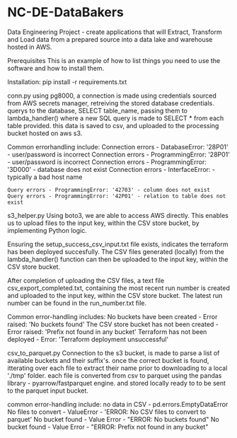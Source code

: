 # NC-DE-DataBakers
Data Engineering Project - create applications that will Extract, Transform and Load data from a prepared source into a data lake and warehouse hosted in AWS.

Prerequisites
This is an example of how to list things you need to use the software and how to install them.

Installation:
pip install -r requirements.txt

conn.py
  using pg8000, a connection is made using credentials sourced from AWS secrets manager, retreiving the stored database credentials.
  querys to the database, SELECT table_name, passing them to lambda_handler() where a new SQL query is made to SELECT * from each table provided. this data is saved to csv, and uploaded to the processing bucket hosted on aws s3.

  Common errorhandling include:
    Connection errors - DatabaseError: '28P01' - user/password is incorrect
    Connection errors - ProgrammingError: '28P01' - user/password is incorrect
    Connection errors - ProgrammingError: '3D000' - database does not exist
    Connection errors - InterfaceError: - typically a bad host name

    Query errors - ProgrammingError: '42703' - column does not exist
    Query errors - ProgrammingError: '42P01' - relation to table does not exist

s3_helper.py
  Using boto3, we are able to access AWS directly. This enables us to upload files to the input key, within the CSV store bucket, by implementing Python logic.

  Ensuring the setup_success_csv_input.txt file exists, indicates the terraform has been deployed succesfully. The CSV files generated (locally) from the lambda_handler() function can then be uploaded to the input key, within the CSV store bucket.

  After completion of uploading the CSV files, a text file csv_export_completed.txt, containing the most recent run number is created and uploaded to the input key, within the CSV store bucket. The latest run number can be found in the run_number.txt file.

  Common error-handling includes:
    No buckets have been created - Error raised: 'No buckets found'
    The CSV store bucket has not been created - Error raised: 'Prefix not found in any bucket'
    Terraform has not been deployed - Error: 'Terraform deployment unsuccessful'

csv_to_parquet.py
  Connection to the s3 bucket, is made to parse a list of available buckets and their suffix's. once the correct bucket is found, itterating over each file to extract their name prior to downloading to a local './tmp' folder.
  each file is converted from csv to parquet using the pandas library - pyarrow/fastparquet engine. and stored locally ready to to be sent to the parquet input bucket.

  common error-handling include:
    no data in CSV - pd.errors.EmptyDataError 
    No files to convert - ValueError - 'ERROR: No CSV files to convert to parquet'
    No bucket found - Value Error - "ERROR: No buckets found"
    No bucket found - Value Error - "ERROR: Prefix not found in any bucket"

